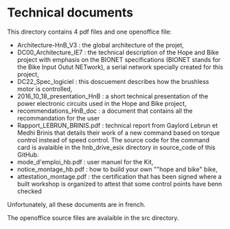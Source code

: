 # Technical documents

This directory contains 4 pdf files and one openoffice file: 

* Architecture-HnB_V3 : the global architecture of the projet,
* DC00_Architecture_IE7 : the technical description of the Hope and Bike project with emphasis on the BIONET specifications (BIONET stands for the Bike Input Outut NETwork), a serial network specially created for this project,
* DC22_Spec_logiciel : this doscuement describes how the brushless motor is controlled,
* 2016_10_18_presentation_HnB : a short technical presentation of the power electronic circuits used in the Hope and Bike project,
* recommendations_HnB_doc : a document that contains all the recommandation for the user
* Rapport_LEBRUN_BRINIS.pdf : technical report from Gaylord Lebrun et Medhi Brinis that details their work of a new command based on torque control instead of speed control. The source code for the command card is avalaible in the hnb_drive_esix directory in source_code of this GitHub.
* mode_d'emploi_hb.pdf : user manuel for the Kit,
* notice_montage_hb.pdf : how to build your own ""hope and bike" bike,
* attestation_montage.pdf : the certification that has been signed where a built workshop is organized to attest that some control points have benn checked



Unfortunately, all these documents are in french.

The openoffice source files are avalaible in the src directory. 